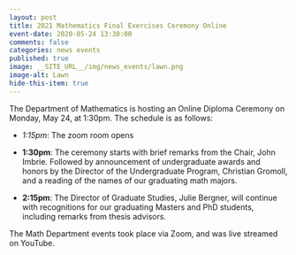 ```yaml
---
layout: post
title: 2021 Mathematics Final Exercises Ceremony Online
event-date: 2020-05-24 13:30:00
comments: false
categories: news events
published: true
image: __SITE_URL__/img/news_events/lawn.png
image-alt: Lawn
hide-this-item: true
---
```



The Department of Mathematics is hosting an Online Diploma Ceremony 
on Monday, May 24, at 1:30pm. The schedule is as follows:

- *1:15pm*: The zoom room opens

- **1:30pm**: The ceremony starts with brief remarks from the Chair, John Imbrie. Followed by announcement of undergraduate awards and honors by the Director of the Undergraduate Program, Christian Gromoll, and a reading of the names of our graduating math majors.

- **2:15pm**: The Director of Graduate Studies, Julie Bergner, will continue with recognitions for our graduating Masters and PhD students, including remarks from thesis advisors.

The Math Department events took place via Zoom, and was live streamed on YouTube. 
